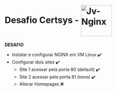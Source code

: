 # Desafio Certsys - <img align="center" alt="Jv-Nginx" height="100" width="100" src="https://cdn.jsdelivr.net/gh/devicons/devicon/icons/nginx/nginx-original.svg">

**DESAFIO**
- Instalar e configurar NGINX em VM Linux ✔️
- Configurar dois sites ✔️
  - Site 1 acessar pela porta 80 (default) ✔️
  - Site 2 acessar pela porta 81 (novo) ✔️
  - Alterar Homepages ❌
